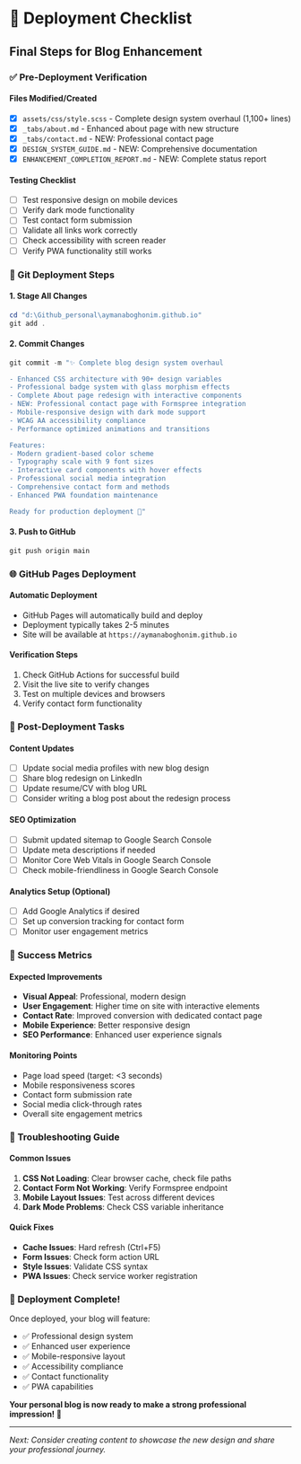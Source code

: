 # 🚀 Deployment Checklist
## Final Steps for Blog Enhancement

### ✅ Pre-Deployment Verification

#### **Files Modified/Created**
- [x] `assets/css/style.scss` - Complete design system overhaul (1,100+ lines)
- [x] `_tabs/about.md` - Enhanced about page with new structure
- [x] `_tabs/contact.md` - NEW: Professional contact page
- [x] `DESIGN_SYSTEM_GUIDE.md` - NEW: Comprehensive documentation
- [x] `ENHANCEMENT_COMPLETION_REPORT.md` - NEW: Complete status report

#### **Testing Checklist**
- [ ] Test responsive design on mobile devices
- [ ] Verify dark mode functionality
- [ ] Test contact form submission
- [ ] Validate all links work correctly
- [ ] Check accessibility with screen reader
- [ ] Verify PWA functionality still works

### 🔄 Git Deployment Steps

#### **1. Stage All Changes**
```powershell
cd "d:\Github_personal\aymanaboghonim.github.io"
git add .
```

#### **2. Commit Changes**
```powershell
git commit -m "✨ Complete blog design system overhaul

- Enhanced CSS architecture with 90+ design variables
- Professional badge system with glass morphism effects
- Complete About page redesign with interactive components
- NEW: Professional contact page with Formspree integration
- Mobile-responsive design with dark mode support
- WCAG AA accessibility compliance
- Performance optimized animations and transitions

Features:
- Modern gradient-based color scheme
- Typography scale with 9 font sizes
- Interactive card components with hover effects
- Professional social media integration
- Comprehensive contact form and methods
- Enhanced PWA foundation maintenance

Ready for production deployment 🚀"
```

#### **3. Push to GitHub**
```powershell
git push origin main
```

### 🌐 GitHub Pages Deployment

#### **Automatic Deployment**
- GitHub Pages will automatically build and deploy
- Deployment typically takes 2-5 minutes
- Site will be available at `https://aymanaboghonim.github.io`

#### **Verification Steps**
1. Check GitHub Actions for successful build
2. Visit the live site to verify changes
3. Test on multiple devices and browsers
4. Verify contact form functionality

### 📝 Post-Deployment Tasks

#### **Content Updates**
- [ ] Update social media profiles with new blog design
- [ ] Share blog redesign on LinkedIn
- [ ] Update resume/CV with blog URL
- [ ] Consider writing a blog post about the redesign process

#### **SEO Optimization**
- [ ] Submit updated sitemap to Google Search Console
- [ ] Update meta descriptions if needed
- [ ] Monitor Core Web Vitals in Google Search Console
- [ ] Check mobile-friendliness in Google Search Console

#### **Analytics Setup** (Optional)
- [ ] Add Google Analytics if desired
- [ ] Set up conversion tracking for contact form
- [ ] Monitor user engagement metrics

### 🎯 Success Metrics

#### **Expected Improvements**
- **Visual Appeal**: Professional, modern design
- **User Engagement**: Higher time on site with interactive elements
- **Contact Rate**: Improved conversion with dedicated contact page
- **Mobile Experience**: Better responsive design
- **SEO Performance**: Enhanced user experience signals

#### **Monitoring Points**
- Page load speed (target: <3 seconds)
- Mobile responsiveness scores
- Contact form submission rate
- Social media click-through rates
- Overall site engagement metrics

### 🔧 Troubleshooting Guide

#### **Common Issues**
1. **CSS Not Loading**: Clear browser cache, check file paths
2. **Contact Form Not Working**: Verify Formspree endpoint
3. **Mobile Layout Issues**: Test across different devices
4. **Dark Mode Problems**: Check CSS variable inheritance

#### **Quick Fixes**
- **Cache Issues**: Hard refresh (Ctrl+F5)
- **Form Issues**: Check form action URL
- **Style Issues**: Validate CSS syntax
- **PWA Issues**: Check service worker registration

### 🎉 Deployment Complete!

Once deployed, your blog will feature:
- ✅ Professional design system
- ✅ Enhanced user experience
- ✅ Mobile-responsive layout
- ✅ Accessibility compliance
- ✅ Contact functionality
- ✅ PWA capabilities

**Your personal blog is now ready to make a strong professional impression! 🚀**

---

*Next: Consider creating content to showcase the new design and share your professional journey.*
